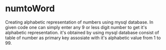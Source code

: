 # numtoWord
Creating alphabetic representation of numbers using mysql database. In given code one can simply enter any 9 or less digit number to get it's alphabetic representation.
it's obtained by using mysql database consist of table of number as primary key assosiate with it's alphabetic value from 1 to 99.
